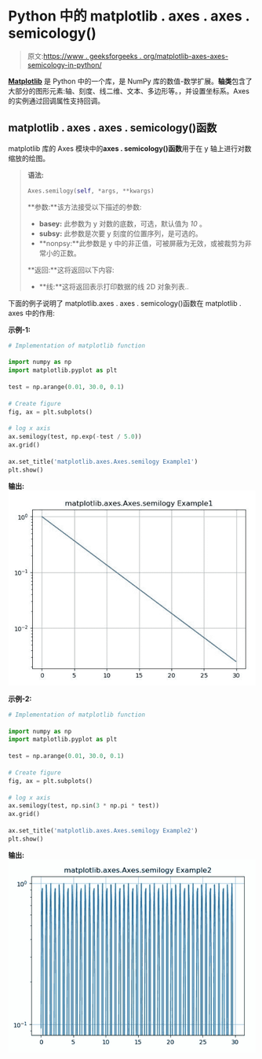 # Python 中的 matplotlib . axes . axes . semicology()

> 原文:[https://www . geeksforgeeks . org/matplotlib-axes-axes-semicology-in-python/](https://www.geeksforgeeks.org/matplotlib-axes-axes-semilogy-in-python/)

**[Matplotlib](https://www.geeksforgeeks.org/python-introduction-matplotlib/)** 是 Python 中的一个库，是 NumPy 库的数值-数学扩展。**轴类**包含了大部分的图形元素:轴、刻度、线二维、文本、多边形等。，并设置坐标系。Axes 的实例通过回调属性支持回调。

## matplotlib . axes . axes . semicology()函数

matplotlib 库的 Axes 模块中的**axes . semicology()函数**用于在 y 轴上进行对数缩放的绘图。

> **语法:**
> 
> ```py
> Axes.semilogy(self, *args, **kwargs)
> ```
> 
> **参数:**该方法接受以下描述的参数:
> 
> *   **basey:** 此参数为 y 对数的底数，可选，默认值为 *10* 。
> *   **subsy:** 此参数是次要 y 刻度的位置序列，是可选的。
> *   **nonpsy:**此参数是 y 中的非正值，可被屏蔽为无效，或被裁剪为非常小的正数。
> 
> **返回:**这将返回以下内容:
> 
> *   **线:**这将返回表示打印数据的线 2D 对象列表..

下面的例子说明了 matplotlib.axes . axes . semicology()函数在 matplotlib . axes 中的作用:

**示例-1:**

```py
# Implementation of matplotlib function

import numpy as np
import matplotlib.pyplot as plt

test = np.arange(0.01, 30.0, 0.1)

# Create figure
fig, ax = plt.subplots()

# log x axis
ax.semilogy(test, np.exp(-test / 5.0))
ax.grid()

ax.set_title('matplotlib.axes.Axes.semilogy Example1')
plt.show()
```

**输出:**
![](img/5c163004257acdf3c9a0abef24ce354e.png)

**示例-2:**

```py
# Implementation of matplotlib function

import numpy as np
import matplotlib.pyplot as plt

test = np.arange(0.01, 30.0, 0.1)

# Create figure
fig, ax = plt.subplots()

# log x axis
ax.semilogy(test, np.sin(3 * np.pi * test))
ax.grid()

ax.set_title('matplotlib.axes.Axes.semilogy Example2')
plt.show()
```

**输出:**
![](img/edabd13b19051d7453f23d188d9640ea.png)